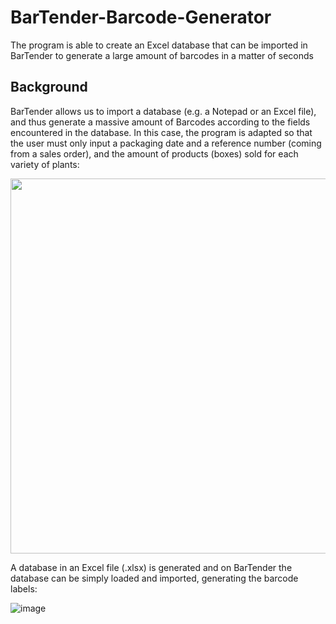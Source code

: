 # BarTender-Barcode-Generator
The program is able to create an Excel database that can be imported in BarTender to generate a large amount of barcodes in a matter of seconds

<h2>Background</h2>

BarTender allows us to import a database (e.g. a Notepad or an Excel file), and thus generate a massive amount of Barcodes according to the fields encountered in the database. In this case, the program is adapted so that the user must only input a packaging date and a reference number (coming from a sales order), and the amount of products (boxes) sold for each variety of plants:

<img src="https://user-images.githubusercontent.com/74310745/232321380-d1afdb94-e33e-456d-b0da-5e99625b24d4.png" width="600px"/>

A database in an Excel file (.xlsx) is generated and on BarTender the database can be simply loaded and imported, generating the barcode labels:

![image](https://user-images.githubusercontent.com/74310745/232321441-0effebbd-5a0d-43dc-8c38-269fc1f54c03.png)


